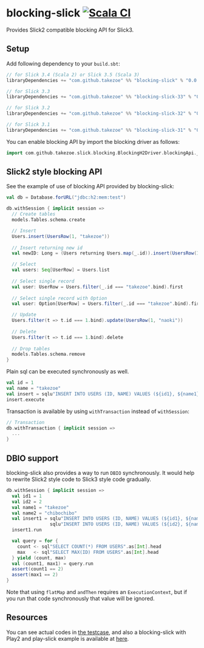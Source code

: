 blocking-slick [![Scala CI](https://github.com/gitbucket/blocking-slick/actions/workflows/scala.yml/badge.svg)](https://github.com/gitbucket/blocking-slick/actions/workflows/scala.yml)
==============

Provides Slick2 compatible blocking API for Slick3.

Setup
-----

Add following dependency to your `build.sbt`:

```scala
// for Slick 3.4 (Scala 2) or Slick 3.5 (Scala 3)
libraryDependencies += "com.github.takezoe" %% "blocking-slick" % "0.0.14"

// for Slick 3.3
libraryDependencies += "com.github.takezoe" %% "blocking-slick-33" % "0.0.13"

// for Slick 3.2
libraryDependencies += "com.github.takezoe" %% "blocking-slick-32" % "0.0.11"

// for Slick 3.1
libraryDependencies += "com.github.takezoe" %% "blocking-slick-31" % "0.0.7"
```

You can enable blocking API by import the blocking driver as follows:

```scala
import com.github.takezoe.slick.blocking.BlockingH2Driver.blockingApi._
```

Slick2 style blocking API
----

See the example of use of blocking API provided by blocking-slick:

```scala
val db = Database.forURL("jdbc:h2:mem:test")

db.withSession { implicit session =>
  // Create tables
  models.Tables.schema.create

  // Insert
  Users.insert(UsersRow(1, "takezoe"))
  
  // Insert returning new id
  val newID: Long = (Users returning Users.map(_.id)).insert(UsersRow(1, "takezoe"))

  // Select
  val users: Seq[UserRow] = Users.list
  
  // Select single record
  val user: UserRow = Users.filter(_.id === "takezoe".bind).first
  
  // Select single record with Option
  val user: Option[UserRow] = Users.filter(_.id === "takezoe".bind).firstOption

  // Update
  Users.filter(t => t.id === 1.bind).update(UsersRow(1, "naoki"))
  
  // Delete
  Users.filter(t => t.id === 1.bind).delete
  
  // Drop tables
  models.Tables.schema.remove
}
```

Plain sql can be executed synchronously as well.

```scala
val id = 1
val name = "takezoe"
val insert = sqlu"INSERT INTO USERS (ID, NAME) VALUES (${id1}, ${name1})"
insert.execute
```

Transaction is available by using `withTransaction` instead of `withSession`:

```scala
// Transaction
db.withTransaction { implicit session =>
  ...
}
```

DBIO support
----

blocking-slick also provides a way to run `DBIO` synchronously. It would help to rewrite Slick2 style code to Slick3 style code gradually.

```scala
db.withSession { implicit session =>
  val id1 = 1
  val id2 = 2
  val name1 = "takezoe"
  val name2 = "chibochibo"
  val insert1 = sqlu"INSERT INTO USERS (ID, NAME) VALUES (${id1}, ${name1})" andThen
                sqlu"INSERT INTO USERS (ID, NAME) VALUES (${id2}, ${name2})"
  insert1.run

  val query = for {
    count <- sql"SELECT COUNT(*) FROM USERS".as[Int].head
    max   <- sql"SELECT MAX(ID) FROM USERS".as[Int].head
  } yield (count, max)
  val (count1, max1) = query.run
  assert(count1 == 2)
  assert(max1 == 2)
}
```

Note that using `flatMap` and `andThen` requires an `ExecutionContext`, but if you run that code synchronously that value will be ignored.

Resources
----

You can see actual codes in [the testcase](https://github.com/gitbucket/blocking-slick/blob/master/src/test/scala/com/github/takezoe/slick/blocking/SlickBlockingAPISpec.scala), and also a blocking-slick with Play2 and play-slick example is available at [here](https://github.com/takezoe/blocking-slick-play2).
